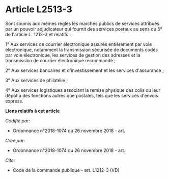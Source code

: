 # Article L2513-3

Sont soumis aux mêmes règles les marchés publics de services attribués par un pouvoir adjudicateur qui fournit des services
postaux au sens du 5° de l'article L. 1212-3 et relatifs : 

1° Aux services de courrier électronique assurés entièrement par voie électronique, notamment la transmission sécurisée de
documents codés par voie électronique, les services de gestion des adresses et la transmission de courrier électronique
recommandé ; 

2° Aux services bancaires et d'investissement et les services d'assurance ; 

3° Aux services de philatélie ; 

4° Aux services logistiques associant la remise physique des colis ou leur dépôt à des fonctions autres que postales, tels
que les services d'envois express.

**Liens relatifs à cet article**

_Codifié par_:

  - Ordonnance n°2018-1074 du 26 novembre 2018 - art.

_Créé par_:

  - Ordonnance n°2018-1074 du 26 novembre 2018 - art.

_Cite_:

  - Code de la commande publique - art. L1212-3 (VD)
